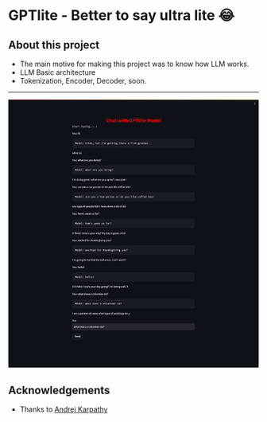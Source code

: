 # GPTlite - Better to say ultra lite 😂

## About this project
- The main motive for making this project was to know how LLM works.
- LLM Basic architecture
- Tokenization, Encoder, Decoder, soon.

-------------------
![Sample](demo.png)

## Acknowledgements
- Thanks to [Andrej Karpathy](https://github.com/karpathy/ng-video-lecture.git)